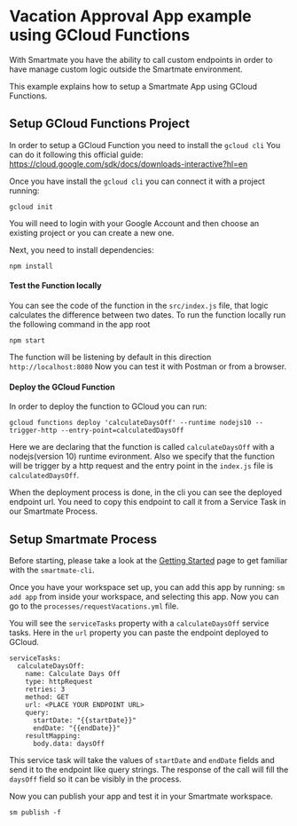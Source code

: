# Vacation Approval App example using GCloud Functions

With Smartmate you have the ability to call custom endpoints in order to have manage custom logic outside the Smartmate environment.

This example explains how to setup a Smartmate App using GCloud Functions.

## Setup GCloud Functions Project

In order to setup a GCloud Function you need to install the `gcloud cli`
You can do it following this official guide: https://cloud.google.com/sdk/docs/downloads-interactive?hl=en

Once you have install the `gcloud cli` you can connect it with a project running:
```
gcloud init
```
You will need to login with your Google Account and then choose an existing project or you can create a new one.

Next, you need to install dependencies:
```
npm install
```

#### Test the Function locally

You can see the code of the function in the `src/index.js` file, that logic calculates the difference between two dates.
To run the function locally run the following command in the app root
```
npm start
```
The function will be listening by default in this direction `http://localhost:8080`
Now you can test it with Postman or from a browser.

#### Deploy the GCloud Function

In order to deploy the function to GCloud you can run:
```
gcloud functions deploy 'calculateDaysOff' --runtime nodejs10 --trigger-http --entry-point=calculatedDaysOff
```
Here we are declaring that the function is called `calculateDaysOff` with a nodejs(version 10) runtime evironment. Also we specify that the function will be trigger by a http request and the entry point in the `index.js` file is `calculatedDaysOff`.

When the deployment process is done, in the cli you can see the deployed endpoint url.
You need to copy this endpoint to call it from a Service Task in our Smartmate Process.

## Setup Smartmate Process

Before starting, please take a look at the [Getting Started](https://docs.apps.smartmate.io/getting-started/index.html "Smartmate Getting Started Guide") page to get familiar with the `smartmate-cli`.

Once you have your workspace set up, you can add this app by running: `sm add app` from inside your workspace, and selecting this app. Now you can go to the `processes/requestVacations.yml` file.

You will see the `serviceTasks` property with a `calculateDaysOff` service tasks.
Here in the `url` property you can paste the endpoint deployed to GCloud.
```
serviceTasks:
  calculateDaysOff:
    name: Calculate Days Off
    type: httpRequest
    retries: 3
    method: GET
    url: <PLACE YOUR ENDPOINT URL>
    query:
      startDate: "{{startDate}}" 
      endDate: "{{endDate}}"
    resultMapping:
      body.data: daysOff
```
This service task will take the values of `startDate` and `endDate` fields and send it to the endpoint like query strings.
The response of the call will fill the `daysOff` field so it can be visibly in the process.

Now you can publish your app and test it in your Smartmate workspace.
```
sm publish -f
```
